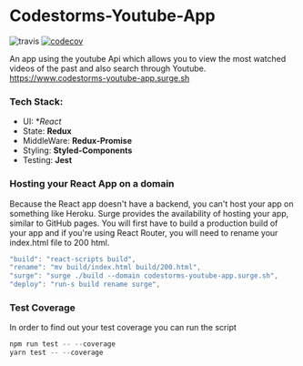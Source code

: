 # Codestorms-Youtube-App
![travis](https://travis-ci.org/Samatar26/codestorms-youtube-app.svg?branch=staging)
[![codecov](https://codecov.io/gh/Samatar26/codestorms-youtube-app/branch/staging/graph/badge.svg)](https://codecov.io/gh/Samatar26/codestorms-youtube-app)

An app using the youtube Api which allows you to view the most watched videos of the past and also search through Youtube. https://www.codestorms-youtube-app.surge.sh

### Tech Stack:
- UI: **React*
- State: **Redux**
- MiddleWare: **Redux-Promise**
- Styling: **Styled-Components**
- Testing: **Jest**


### Hosting your React App on a domain
Because the React app doesn't have a backend, you can't host your app on something like Heroku.
Surge provides the availability of hosting your app, similar to GitHub pages. You will first have to build a production build of your app and if you're using React Router, you will need to rename your index.html file to 200 html.


```js
"build": "react-scripts build",
"rename": "mv build/index.html build/200.html",
"surge": "surge ./build --domain codestorms-youtube-app.surge.sh",
"deploy": "run-s build rename surge",
```
### Test Coverage
In order to find out your test coverage you can run the script
```js
npm run test -- --coverage
yarn test -- --coverage
```
